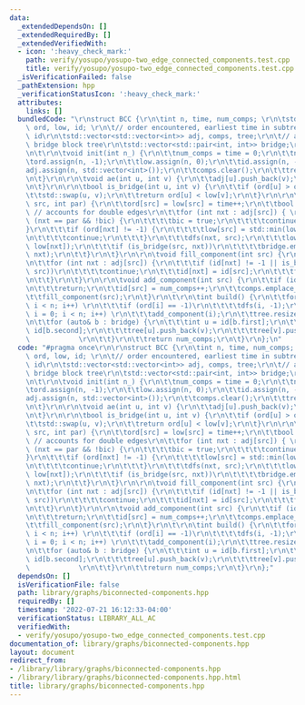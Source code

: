 ```yaml
---
data:
  _extendedDependsOn: []
  _extendedRequiredBy: []
  _extendedVerifiedWith:
  - icon: ':heavy_check_mark:'
    path: verify/yosupo/yosupo-two_edge_connected_components.test.cpp
    title: verify/yosupo/yosupo-two_edge_connected_components.test.cpp
  _isVerificationFailed: false
  _pathExtension: hpp
  _verificationStatusIcon: ':heavy_check_mark:'
  attributes:
    links: []
  bundledCode: "\r\nstruct BCC {\r\n\tint n, time, num_comps; \r\n\tstd::vector<int>\
    \ ord, low, id; \r\n\t// order encountered, earliest time in subtree, component\
    \ id\r\n\tstd::vector<std::vector<int>> adj, comps, tree;\r\n\t// adj, comps storage,\
    \ bridge block tree\r\n\tstd::vector<std::pair<int, int>> bridge;\r\n\t// bridges\r\
    \n\t\r\n\tvoid init(int n_) {\r\n\t\tnum_comps = time = 0;\r\n\t\tn = n_;\r\n\t\
    \tord.assign(n, -1);\r\n\t\tlow.assign(n, 0);\r\n\t\tid.assign(n, -1);\r\n\t\t\
    adj.assign(n, std::vector<int>());\r\n\t\tcomps.clear();\r\n\t\ttree.clear();\r\
    \n\t}\r\n\r\n\tvoid ae(int u, int v) {\r\n\t\tadj[u].push_back(v);\r\n\t\tadj[v].push_back(u);\r\
    \n\t}\r\n\r\n\tbool is_bridge(int u, int v) {\r\n\t\tif (ord[u] > ord[v])\r\n\t\
    \t\tstd::swap(u, v);\r\n\t\treturn ord[u] < low[v];\r\n\t}\r\n\r\n\tvoid dfs(int\
    \ src, int par) {\r\n\t\tord[src] = low[src] = time++;\r\n\t\tbool bic = false;\
    \ // accounts for double edges\r\n\t\tfor (int nxt : adj[src]) { \r\n\t\t\tif\
    \ (nxt == par && !bic) {\r\n\t\t\t\tbic = true;\r\n\t\t\t\tcontinue;\r\n\t\t\t\
    }\r\n\t\t\tif (ord[nxt] != -1) {\r\n\t\t\t\tlow[src] = std::min(low[src], ord[nxt]);\r\
    \n\t\t\t\tcontinue;\r\n\t\t\t}\r\n\t\t\tdfs(nxt, src);\r\n\t\t\tlow[src] = std::min(low[src],\
    \ low[nxt]);\r\n\t\t\tif (is_bridge(src, nxt))\r\n\t\t\t\tbridge.emplace_back(src,\
    \ nxt);\r\n\t\t}\r\n\t}\r\n\r\n\tvoid fill_component(int src) {\r\n\t\tcomps[id[src]].push_back(src);\r\
    \n\t\tfor (int nxt : adj[src]) {\r\n\t\t\tif (id[nxt] != -1 || is_bridge(nxt,\
    \ src))\r\n\t\t\t\tcontinue;\r\n\t\t\tid[nxt] = id[src];\r\n\t\t\tfill_component(nxt);\r\
    \n\t\t}\r\n\t}\r\n\r\n\tvoid add_component(int src) {\r\n\t\tif (id[src] != -1)\r\
    \n\t\t\treturn;\r\n\t\tid[src] = num_comps++;\r\n\t\tcomps.emplace_back();\r\n\
    \t\tfill_component(src);\r\n\t}\r\n\t\r\n\tint build() {\r\n\t\tfor (int i = 0;\
    \ i < n; i++) \r\n\t\t\tif (ord[i] == -1)\r\n\t\t\t\tdfs(i, -1);\r\n\t\tfor (int\
    \ i = 0; i < n; i++) \r\n\t\t\tadd_component(i);\r\n\t\ttree.resize(num_comps);\r\
    \n\t\tfor (auto& b : bridge) {\r\n\t\t\tint u = id[b.first];\r\n\t\t\tint v =\
    \ id[b.second];\r\n\t\t\ttree[u].push_back(v);\r\n\t\t\ttree[v].push_back(u);\
    \            \r\n\t\t}\r\n\t\treturn num_comps;\r\n\t}\r\n};\n"
  code: "#pragma once\r\n\r\nstruct BCC {\r\n\tint n, time, num_comps; \r\n\tstd::vector<int>\
    \ ord, low, id; \r\n\t// order encountered, earliest time in subtree, component\
    \ id\r\n\tstd::vector<std::vector<int>> adj, comps, tree;\r\n\t// adj, comps storage,\
    \ bridge block tree\r\n\tstd::vector<std::pair<int, int>> bridge;\r\n\t// bridges\r\
    \n\t\r\n\tvoid init(int n_) {\r\n\t\tnum_comps = time = 0;\r\n\t\tn = n_;\r\n\t\
    \tord.assign(n, -1);\r\n\t\tlow.assign(n, 0);\r\n\t\tid.assign(n, -1);\r\n\t\t\
    adj.assign(n, std::vector<int>());\r\n\t\tcomps.clear();\r\n\t\ttree.clear();\r\
    \n\t}\r\n\r\n\tvoid ae(int u, int v) {\r\n\t\tadj[u].push_back(v);\r\n\t\tadj[v].push_back(u);\r\
    \n\t}\r\n\r\n\tbool is_bridge(int u, int v) {\r\n\t\tif (ord[u] > ord[v])\r\n\t\
    \t\tstd::swap(u, v);\r\n\t\treturn ord[u] < low[v];\r\n\t}\r\n\r\n\tvoid dfs(int\
    \ src, int par) {\r\n\t\tord[src] = low[src] = time++;\r\n\t\tbool bic = false;\
    \ // accounts for double edges\r\n\t\tfor (int nxt : adj[src]) { \r\n\t\t\tif\
    \ (nxt == par && !bic) {\r\n\t\t\t\tbic = true;\r\n\t\t\t\tcontinue;\r\n\t\t\t\
    }\r\n\t\t\tif (ord[nxt] != -1) {\r\n\t\t\t\tlow[src] = std::min(low[src], ord[nxt]);\r\
    \n\t\t\t\tcontinue;\r\n\t\t\t}\r\n\t\t\tdfs(nxt, src);\r\n\t\t\tlow[src] = std::min(low[src],\
    \ low[nxt]);\r\n\t\t\tif (is_bridge(src, nxt))\r\n\t\t\t\tbridge.emplace_back(src,\
    \ nxt);\r\n\t\t}\r\n\t}\r\n\r\n\tvoid fill_component(int src) {\r\n\t\tcomps[id[src]].push_back(src);\r\
    \n\t\tfor (int nxt : adj[src]) {\r\n\t\t\tif (id[nxt] != -1 || is_bridge(nxt,\
    \ src))\r\n\t\t\t\tcontinue;\r\n\t\t\tid[nxt] = id[src];\r\n\t\t\tfill_component(nxt);\r\
    \n\t\t}\r\n\t}\r\n\r\n\tvoid add_component(int src) {\r\n\t\tif (id[src] != -1)\r\
    \n\t\t\treturn;\r\n\t\tid[src] = num_comps++;\r\n\t\tcomps.emplace_back();\r\n\
    \t\tfill_component(src);\r\n\t}\r\n\t\r\n\tint build() {\r\n\t\tfor (int i = 0;\
    \ i < n; i++) \r\n\t\t\tif (ord[i] == -1)\r\n\t\t\t\tdfs(i, -1);\r\n\t\tfor (int\
    \ i = 0; i < n; i++) \r\n\t\t\tadd_component(i);\r\n\t\ttree.resize(num_comps);\r\
    \n\t\tfor (auto& b : bridge) {\r\n\t\t\tint u = id[b.first];\r\n\t\t\tint v =\
    \ id[b.second];\r\n\t\t\ttree[u].push_back(v);\r\n\t\t\ttree[v].push_back(u);\
    \            \r\n\t\t}\r\n\t\treturn num_comps;\r\n\t}\r\n};"
  dependsOn: []
  isVerificationFile: false
  path: library/graphs/biconnected-components.hpp
  requiredBy: []
  timestamp: '2022-07-21 16:12:33-04:00'
  verificationStatus: LIBRARY_ALL_AC
  verifiedWith:
  - verify/yosupo/yosupo-two_edge_connected_components.test.cpp
documentation_of: library/graphs/biconnected-components.hpp
layout: document
redirect_from:
- /library/library/graphs/biconnected-components.hpp
- /library/library/graphs/biconnected-components.hpp.html
title: library/graphs/biconnected-components.hpp
---
```

